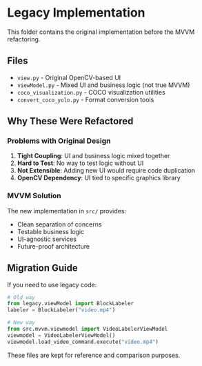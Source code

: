 # Legacy Implementation

This folder contains the original implementation before the MVVM refactoring.

## Files
- `view.py` - Original OpenCV-based UI
- `viewModel.py` - Mixed UI and business logic (not true MVVM)
- `coco_visualization.py` - COCO visualization utilities
- `convert_coco_yolo.py` - Format conversion tools

## Why These Were Refactored

### Problems with Original Design
1. **Tight Coupling**: UI and business logic mixed together
2. **Hard to Test**: No way to test logic without UI
3. **Not Extensible**: Adding new UI would require code duplication
4. **OpenCV Dependency**: UI tied to specific graphics library

### MVVM Solution
The new implementation in `src/` provides:
- Clean separation of concerns
- Testable business logic
- UI-agnostic services
- Future-proof architecture

## Migration Guide
If you need to use legacy code:
```python
# Old way
from legacy.viewModel import BlockLabeler
labeler = BlockLabeler("video.mp4")

# New way  
from src.mvvm.viewmodel import VideoLabelerViewModel
viewmodel = VideoLabelerViewModel()
viewmodel.load_video_command.execute("video.mp4")
```

These files are kept for reference and comparison purposes.
